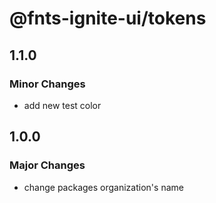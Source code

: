 # @fnts-ignite-ui/tokens

## 1.1.0

### Minor Changes

- add new test color

## 1.0.0

### Major Changes

- change packages organization's name
